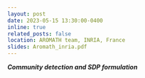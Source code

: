 ```yaml
---
layout: post
date: 2023-05-15 13:30:00-0400
inline: true
related_posts: false
location: AROMATH team, INRIA, France
slides: Aromath_inria.pdf
---
```


***Community detection and SDP formulation***